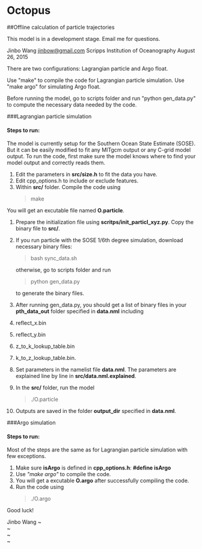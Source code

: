 # Octopus
##Offline calculation of particle trajectories

This model is in a development stage. Email me for questions.

Jinbo Wang <jinbow@gmail.com>
Scripps Institution of Oceanography
August 26, 2015


There are two configurations: Lagrangian particle and Argo float. 

Use "make" to compile the code for Lagrangian particle simulation. Use "make argo" for simulating Argo float. 

Before running the model, go to scripts folder and run "python gen_data.py" to compute the necessary data needed by the code.


###Lagrangian particle simulation

#### Steps to run:

The model is currently setup for the Southern Ocean State Estimate (SOSE). But it can be easily modified to fit any MITgcm output or any C-grid model output. To run the code, first make sure the model knows where to find your model output and correctly reads them. 

 1. Edit the parameters in **src/size.h** to fit the data you have.
 1. Edit cpp_options.h to include or exclude features.
 1. Within **src/** folder. Compile the code using
     >make

   You will get an excutable file named **O.particle**.

 1. Prepare the initialization file using **scritps/init_particl_xyz.py**. Copy the binary file to **src/**.
 1. If you run particle with the SOSE 1/6th degree simulation, download necessary binary files:
    >bash sync_data.sh

    otherwise, go to scripts folder and run
    >python gen_data.py

    to generate the binary files.
    
 1. After running gen_data.py, you should get a list of binary files in your **pth_data_out** folder specified in **data.nml** including

  1. reflect_x.bin
  1. reflect_y.bin
  1. z_to_k_lookup_table.bin
  1. k_to_z_lookup_table.bin.

 1. Set parameters in the namelist file **data.nml**. The parameters are explained line by line in **src/data.nml.explained**.
 1. In the **src/** folder, run the model

    >./O.particle

 1. Outputs are saved in the folder  **output_dir** specified in **data.nml**.

###Argo simulation

#### Steps to run:
Most of the steps are the same as for Lagrangian particle simulation with few exceptions. 

1. Make sure **isArgo** is defined in **cpp_options.h**:  **#define isArgo**
1. Use *"make argo"* to compile the code. 
1. You will get a excutable **O.argo** after successfully compiling the code. 
1. Run the code using
   >./O.argo



Good luck!


Jinbo Wang
~                                                                                                                                                                                                           
~                                                                                                                                                                                                           
~                                                                                                                                                                                                           
~                          
